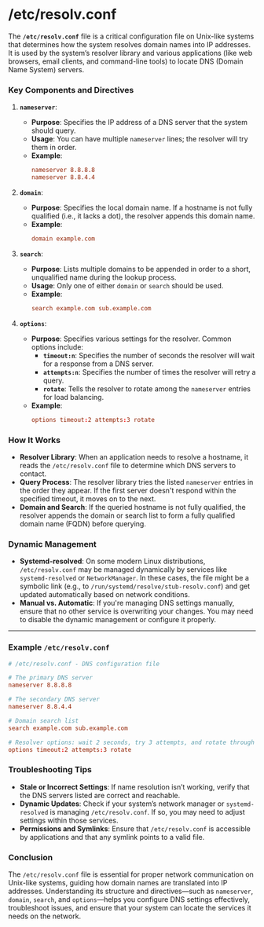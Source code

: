 # /etc/resolv.conf
The **`/etc/resolv.conf`** file is a critical configuration file on Unix-like systems that determines how the system resolves domain names into IP addresses. It is used by the system’s resolver library and various applications (like web browsers, email clients, and command-line tools) to locate DNS (Domain Name System) servers.

### Key Components and Directives

1. **`nameserver`**:  
   - **Purpose**: Specifies the IP address of a DNS server that the system should query.
   - **Usage**: You can have multiple `nameserver` lines; the resolver will try them in order.
   - **Example**:
     ```conf
     nameserver 8.8.8.8
     nameserver 8.8.4.4
     ```

2. **`domain`**:  
   - **Purpose**: Specifies the local domain name. If a hostname is not fully qualified (i.e., it lacks a dot), the resolver appends this domain name.
   - **Example**:
     ```conf
     domain example.com
     ```

3. **`search`**:  
   - **Purpose**: Lists multiple domains to be appended in order to a short, unqualified name during the lookup process.
   - **Usage**: Only one of either `domain` or `search` should be used.  
   - **Example**:
     ```conf
     search example.com sub.example.com
     ```

4. **`options`**:  
   - **Purpose**: Specifies various settings for the resolver. Common options include:
     - **`timeout:n`**: Specifies the number of seconds the resolver will wait for a response from a DNS server.
     - **`attempts:n`**: Specifies the number of times the resolver will retry a query.
     - **`rotate`**: Tells the resolver to rotate among the `nameserver` entries for load balancing.
   - **Example**:
     ```conf
     options timeout:2 attempts:3 rotate
     ```

### How It Works

- **Resolver Library**: When an application needs to resolve a hostname, it reads the `/etc/resolv.conf` file to determine which DNS servers to contact.
- **Query Process**: The resolver library tries the listed `nameserver` entries in the order they appear. If the first server doesn't respond within the specified timeout, it moves on to the next.
- **Domain and Search**: If the queried hostname is not fully qualified, the resolver appends the domain or search list to form a fully qualified domain name (FQDN) before querying.


### Dynamic Management

- **Systemd-resolved**: On some modern Linux distributions, `/etc/resolv.conf` may be managed dynamically by services like `systemd-resolved` or `NetworkManager`. In these cases, the file might be a symbolic link (e.g., to `/run/systemd/resolve/stub-resolv.conf`) and get updated automatically based on network conditions.
- **Manual vs. Automatic**: If you're managing DNS settings manually, ensure that no other service is overwriting your changes. You may need to disable the dynamic management or configure it properly.

---

### Example `/etc/resolv.conf`

```conf
# /etc/resolv.conf - DNS configuration file

# The primary DNS server
nameserver 8.8.8.8

# The secondary DNS server
nameserver 8.8.4.4

# Domain search list
search example.com sub.example.com

# Resolver options: wait 2 seconds, try 3 attempts, and rotate through nameservers
options timeout:2 attempts:3 rotate
```


### Troubleshooting Tips

- **Stale or Incorrect Settings**: If name resolution isn’t working, verify that the DNS servers listed are correct and reachable.
- **Dynamic Updates**: Check if your system’s network manager or `systemd-resolved` is managing `/etc/resolv.conf`. If so, you may need to adjust settings within those services.
- **Permissions and Symlinks**: Ensure that `/etc/resolv.conf` is accessible by applications and that any symlink points to a valid file.

### Conclusion

The `/etc/resolv.conf` file is essential for proper network communication on Unix-like systems, guiding how domain names are translated into IP addresses. Understanding its structure and directives—such as `nameserver`, `domain`, `search`, and `options`—helps you configure DNS settings effectively, troubleshoot issues, and ensure that your system can locate the services it needs on the network.
